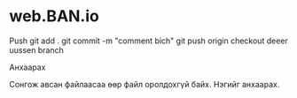 # web.BAN.io

Push
git add .
git commit -m "comment bich"
git push origin checkout deeer uussen branch

Анхаарах

Сонгож авсан файлаасаа өөр файл оролдохгүй байх.
Нэгийг анхаарах.

